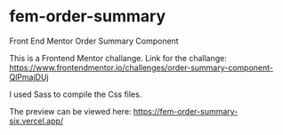 # fem-order-summary
Front End Mentor Order Summary Component

This is a Frontend Mentor challange. Link for the challange: https://www.frontendmentor.io/challenges/order-summary-component-QlPmajDUj

I used Sass to compile the Css files. 

The preview can be viewed here: https://fem-order-summary-six.vercel.app/


